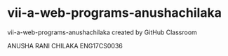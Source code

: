 # vii-a-web-programs-anushachilaka
vii-a-web-programs-anushachilaka created by GitHub Classroom

ANUSHA RANI CHILAKA
ENG17CS0036
